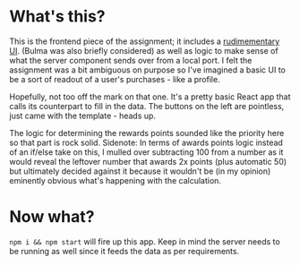 # What's this?

This is the frontend piece of the assignment; it includes a [rudimementary UI](https://www.skeleton.dev/). (Bulma was also briefly considered) as well as logic to make sense of what the server component sends over from a local port. 
I felt the assignment was a bit ambiguous on purpose so I've imagined a basic UI to be a sort of readout of a user's purchases - like a profile. 


Hopefully, not too off the mark on that one. It's a pretty basic React app that calls its counterpart to fill in the data. The buttons on the left are pointless, just came with the template - heads up.


The logic for determining the rewards points sounded like the priority here so that part is rock solid. Sidenote: In terms of awards points logic instead of an if/else take on this, I mulled over subtracting 100 from a number as it would reveal the leftover number that awards 2x points (plus automatic 50) but ultimately decided against it because it wouldn't be (in my opinion) eminently obvious what's happening with the calculation.

# Now what?

`npm i && npm start` will fire up this app. Keep in mind the server needs to be running as well since it feeds the data as per requirements.